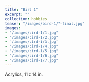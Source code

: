 ```yaml
---
title: "Bird 1"
excerpt: ""
collection: hobbies
teaser: "/images/bird-1/7-final.jpg"
images:
- "/images/bird-1/1.jpg"
- "/images/bird-1/2.jpg"
- "/images/bird-1/3.jpg"
- "/images/bird-1/4.jpg"
- "/images/bird-1/5.jpg"
- "/images/bird-1/6.jpg"
- "/images/bird-1/7.jpg"
---
```

Acrylics, 11 x 14 in.